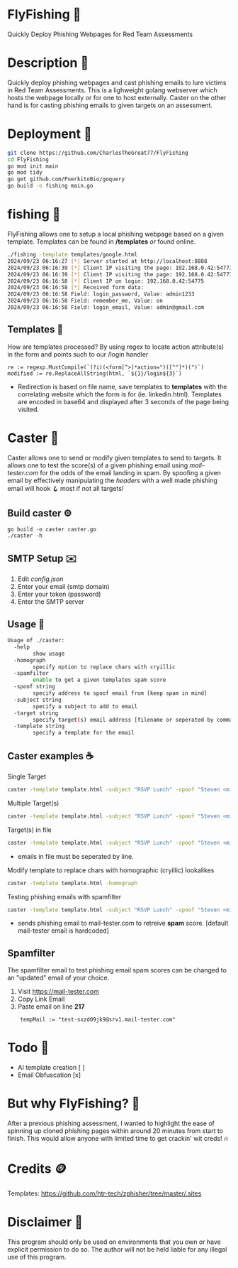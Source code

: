 # FlyFishing 🎣
Quickly Deploy Phishing Webpages for Red Team Assessments 


# Description 🦠
Quickly deploy phishing webpages and cast phishing emails to lure victims in Red Team Assessments. This is a lighweight golang webserver which hosts the webpage locally or for one to host externally. Caster on the other hand is for casting phishing emails to given targets on an assessment.

# Deployment 🔨
```bash
git clone https://github.com/CharlesTheGreat77/FlyFishing
cd FlyFishing
go mod init main
go mod tidy
go get github.com/PuerkitoBio/goquery
go build -o fishing main.go
```

# fishing 🎣
FlyFishing allows one to setup a local phishing webpage based on a given template. Templates can be found in **/templates** *or* found online.
```bash
./fishing -template templates/google.html
2024/09/23 06:16:27 [*] Server started at http://localhost:8888
2024/09/23 06:16:39 [*] Client IP visiting the page: 192.168.0.42:54773
2024/09/23 06:16:39 [*] Client IP visiting the page: 192.168.0.42:54773
2024/09/23 06:16:58 [*] Client IP on login: 192.168.0.42:54775
2024/09/23 06:16:58 [*] Received form data:
2024/09/23 06:16:58 Field: login_password, Value: admin1233
2024/09/23 06:16:58 Field: remember_me, Value: on
2024/09/23 06:16:58 Field: login_email, Value: admin@gmail.com
```

## Templates 📝
How are templates processed?
By using regex to locate action attribute(s) in the form and points such to our /login handler
```golang
re := regexp.MustCompile(`(?i)(<form[^>]*action=")([^"]*)(")`)
modified := re.ReplaceAllString(html, `${1}/login${3}`)
```
* Redirection is based on file name, save templates to **templates** with the correlating website which the form is for (ie. linkedin.html).
  Templates are encoded in base64 and displayed after 3 seconds of the page being visited.


# Caster 🎣
Caster allows one to send or modify given templates to send to targets. It allows one to test the score(s) of a given phishing email using *mail-tester.com* for the odds of the email landing in spam. By spoofing a given email by effectively manipulating the *headers* with a well made phishing email will hook 🪝 most if not all targets!

## Build caster ⚙️
```
go build -o caster caster.go
./caster -h
```

## SMTP Setup ✉️
1. Edit *config.json*
2. Enter your email (smtp domain)
3. Enter your token (password)
4. Enter the SMTP server

## Usage 🍤
```bash
Usage of ./caster:
  -help
    	show usage
  -homograph
    	specify option to replace chars with cryillic
  -spamfilter
    	enable to get a given templates spam score
  -spoof string
    	specify address to spoof email from [keep spam in mind]
  -subject string
    	specify a subject to add to email
  -target string
    	specify target(s) email address [filename or seperated by commas]
  -template string
    	specify a template for the email
```

## Caster examples ☕️

Single Target
```bash
caster -template template.html -subject "RSVP Lunch" -spoof "Steven <michale@filamentco.org>" -target example@domain.com
```

Multiple Target(s)
```bash
caster -template template.html -subject "RSVP Lunch" -spoof "Steven <michale@filamentco.org>" -target example@domain.com,example2@domain.com
```

Target(s) in file
```bash
caster -template template.html -subject "RSVP Lunch" -spoof "Steven <michale@filamentco.org>" -target emails.txt
```
* emails in file must be seperated by line.


Modify template to replace chars with homographic (cryillic) lookalikes
```bash
caster -template template.html -homograph
```

Testing phishing emails with spamfilter
```bash
caster -template template.html -subject "RSVP Lunch" -spoof "Steven <michale@filamentco.org>" -spamfilter
```
* sends phishing email to mail-tester.com to retreive **spam** score. [default mail-tester email is hardcoded]

## Spamfilter
The spamfilter email to test phishing email spam scores can be changed to an "updated" email of your choice.
1. Visit https://mail-tester.com
2. Copy Link Email
3. Paste email on line **217**
```golang
	tempMail := "test-sxzd09jk9@srv1.mail-tester.com"
```

# Todo 🧾
* AI template creation [ ]
* Email Obfuscation [x]

# But why FlyFishing? 🤔
After a previous phishing assessment, I wanted to highlight the ease of spinning up cloned phishing pages within around 20 minutes from start to finish. This would allow anyone with limited time to get crackin' wit creds! 🔥


# Credits 🪙
Templates: https://github.com/htr-tech/zphisher/tree/master/.sites

# Disclaimer 🚩
This program should only be used on environments that you own or have explicit permission to do so. The author will not be held liable for any illegal use of this program.
